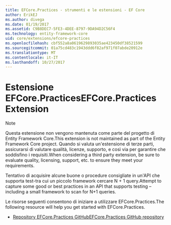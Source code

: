 ```yaml
---
title: EFCore.Practices - strumenti e le estensioni - EF Core
author: ErikEJ
ms.author: divega
ms.date: 01/19/2017
ms.assetid: C9B8DEC7-5FE3-4DEE-8797-9DA94D2C56F4
ms.technology: entity-framework-core
uid: core/extensions/efcore-practices
ms.openlocfilehash: cbf552a8a0619629893035ae423450df38521599
ms.sourcegitcommit: 01a75cd483c1943ddd6f82af971f07abde20912e
ms.translationtype: MT
ms.contentlocale: it-IT
ms.lasthandoff: 10/27/2017
---
```

# <a name="efcorepractices-extension"></a><span data-ttu-id="6fad7-102">Estensione EFCore.Practices</span><span class="sxs-lookup"><span data-stu-id="6fad7-102">EFCore.Practices Extension</span></span>

> [!NOTE]  
> <span data-ttu-id="6fad7-103">Questa estensione non vengono mantenuta come parte del progetto di Entity Framework Core.</span><span class="sxs-lookup"><span data-stu-id="6fad7-103">This extension is not maintained as part of the Entity Framework Core project.</span></span> <span data-ttu-id="6fad7-104">Quando si valuta un'estensione di terze parti, assicurarsi di valutare qualità, licenze, supporto, e così via per garantire che soddisfino i requisiti.</span><span class="sxs-lookup"><span data-stu-id="6fad7-104">When considering a third party extension, be sure to evaluate quality, licensing, support, etc. to ensure they meet your requirements.</span></span>

<span data-ttu-id="6fad7-105">Tentativo di acquisire alcune buone o procedure consigliate in un'API che supporta test-tra cui un piccolo framework cercare N + 1 query.</span><span class="sxs-lookup"><span data-stu-id="6fad7-105">Attempt to capture some good or best practices in an API that supports testing – including a small framework to scan for N+1 queries.</span></span>

<span data-ttu-id="6fad7-106">Le risorse seguenti consentono di iniziare a utilizzare EFCore.Practices.</span><span class="sxs-lookup"><span data-stu-id="6fad7-106">The following resource will help you get started with EFCore.Practices.</span></span>
* [<span data-ttu-id="6fad7-107">Repository EFCore.Practices GitHub</span><span class="sxs-lookup"><span data-stu-id="6fad7-107">EFCore.Practices GitHub repository</span></span>](https://github.com/riezebosch/efcore-practices/tree/master/src/EFCore.Practices/)
